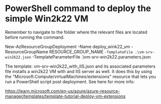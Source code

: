 # PowerShell command to deploy the simple Win2k22 VM

Remember to navigate to the folder where the relevant files are located before running the command.

New-AzResourceGroupDeployment -Name deploy_wink22_vm -ResourceGroupName RESOURCE_GROUP_NAME `
-TemplateFile .\vm-srv-win2k22.json `
-TemplateParameterFile .\vm-srv-win2k22.parameters.json

The template: vm-srv-win2k22_with_IIS.json and its associated parameters file installs a win2k22 VM with and IIS server as well. It does this by using the "Microsoft.Compute/virtualMachines/extensions" resource that lets you run a PowerShell script post deployment. See here for more info: 

https://learn.microsoft.com/en-us/azure/azure-resource-manager/templates/template-tutorial-deploy-vm-extensions


